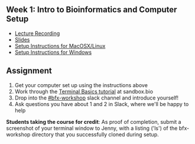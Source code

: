 ## Week 1: Intro to Bioinformatics and Computer Setup
- [Lecture Recording](https://wustl.box.com/s/c5tlii9ju944cvmk2mc35wvojvlfedr2)
- [Slides](bfx_workshop_01_overview.pdf)
- [Setup Instructions for MacOSX/Linux](bfx_workshop_01_overview.ipynb)
- [Setup Instructions for Windows](bfx_workshop_01_overview_windows.ipynb)

## Assignment
1. Get your computer set up using the instructions above
2. Work through the [Terminal Basics tutorial](https://sandbox.bio/tutorials?id=terminal-basics) at sandbox.bio
3. Drop into the [#bfx-workshop](https://ictsprecisionhealth.slack.com/archives/C040Q704WS2) slack channel and introduce yourself!
4. Ask questions you have about 1 and 2 in Slack, where we'll be happy to help


**Students taking the course for credit**: 
As proof of completion, submit a screenshot of your terminal window to Jenny, with a listing ('ls') of the bfx-workshop directory that you successfully cloned during setup.
